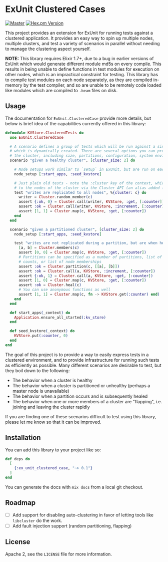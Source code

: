 # ExUnit Clustered Cases

[![Master](https://travis-ci.com/bitwalker/ex_unit_clustered_case.svg?branch=master)](https://travis-ci.org/bitwalker/ex_unit_clustered_case)
[![Hex.pm Version](http://img.shields.io/hexpm/v/ex_unit_clustered_case.svg?style=flat)](https://hex.pm/packages/ex_unit_clustered_case)

This project provides an extension for ExUnit for running tests against a
clustered application. It provides an easy way to spin up multiple nodes,
multiple clusters, and test a variety of scenarios in parallel without needing
to manage the clustering aspect yourself.

**NOTE:** This library requires Elixir 1.7+, due to a bug in earlier versions of 
ExUnit which would generate different module md5s on every compile. This results 
in being unable to define functions in test modules for execution on other nodes, 
which is an impractical constraint for testing. This library has to compile test
modules on each node separately, as they are compiled in-memory by the test compiler,
and so are unable to be remotely code loaded like modules which are compiled to `.beam`
files on disk.

## Usage

The documentation for `ExUnit.ClusteredCase` provide more details, but below is brief idea
of the capabilities currently offered in this library:

```elixir
defmodule KVStore.ClusteredTests do
  use ExUnit.ClusteredCase

  # A scenario defines a group of tests which will be run against a single cluster,
  # which is dynamically created. There are several options you can provide to configure
  # the cluster, including size, partitions, configuration, system environment and more.
  scenario "given a healthy cluster", [cluster_size: 2] do

    # Node setups work similar to `setup` in ExUnit, but are run on each node of the cluster
    node_setup [:start_apps, :seed_kvstore]

    # Just plain old tests - note the :cluster key of the context, which is needed to talk
    # to the nodes of the cluster via the Cluster API (an alias added for you)
    test "writes are replicated to all nodes", %{cluster: c} do
      writer = Cluster.random_member(c)
      assert {:ok, 0} = Cluster.call(writer, KVStore, :get, [:counter])
      assert :ok = Cluster.call(writer, KVStore, :increment, [:counter]
      assert [1, 1] = Cluster.map(c, KVStore, :get, [:counter])
    end
  end

  scenario "given a partitioned cluster", [cluster_size: 2] do
    node_setup [:start_apps, :seed_kvstore]

    test "writes are not replicated during a partition, but are when healed", %{cluster: c} do
      [a, b] = Cluster.members(c)
      assert [0, 0] = Cluster.map(c, KVStore, :get, [:counter])
      # Partitions can be specified as a number of partitions, list of node
      # counts, or list of node memberships
      assert :ok = Cluster.partition(c, [[a], [b]])
      assert :ok = Cluster.call(a, KVStore, :increment, [:counter])
      assert {:ok, 1} = Cluster.call(a, KVStore, :get, [:counter])
      assert [1, 0] = Cluster.map(c, KVStore, :get, [:counter])
      assert :ok = Cluster.heal(c)
      # You can use anonymous functions as well
      assert [1, 1] = Cluster.map(c, fn -> KVStore.get(:counter) end)
    end
  end

  def start_apps(_context) do
    Application.ensure_all_started(:kv_store)
  end

  def seed_kvstore(_context) do
    KVStore.put(:counter, 0)
  end
end
```

The goal of this project is to provide a way to easily express tests in a clustered environment, and
to provide infrastructure for running such tests as efficiently as possible. Many different scenarios
are desirable to test, but they boil down to the following:

- The behavior when a cluster is healthy
- The behavior when a cluster is partitioned or unhealthy (perhaps a master node is unavailable)
- The behavior when a partition occurs and is subsequently healed
- The behavior when one or more members of a cluster are "flapping", i.e. joining and leaving the cluster rapidly

If you are finding one of these scenarios difficult to test using this library, please let me know so 
that it can be improved.

## Installation

You can add this library to your project like so:

```elixir
def deps do
  [
    {:ex_unit_clustered_case, "~> 0.1"}
  ]
end
```

You can generate the docs with `mix docs` from a local git checkout.

## Roadmap

- [ ] Add support for disabling auto-clustering in favor of letting tools like
      `libcluster` do the work.
- [ ] Add fault injection support (random partitioning, flapping)

## License

Apache 2, see the `LICENSE` file for more information.
